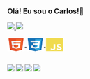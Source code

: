 ### Olá! Eu sou o Carlos!👋

<div>
<a href="https://github.com/carlos-moraes2">
<img height="180em" src="https://github-readme-stats.vercel.app/api?username=carlos-moraes2&show_icons=true&theme=dracula&include_all_commits=true&count_private=true"/>
<img height="180em" src="https://github-readme-stats.vercel.app/api/top-langs/?username=carlos-moraes2&layout=compact&langs_count=7&theme=dracula"/>
</div>

<div style="display: inline_block"><br>
 <img align="center" alt="Carlos-HTML" height="30" width="40" src="https://raw.githubusercontent.com/devicons/devicon/master/icons/html5/html5-original.svg">
 <img align="center" alt="Carlos-CSS" height="30" width="40" src="https://raw.githubusercontent.com/devicons/devicon/master/icons/css3/css3-original.svg">
<img align="center" alt="Carlos-Js" height="30" width="40" src="https://raw.githubusercontent.com/devicons/devicon/master/icons/javascript/javascript-plain.svg">
</div>

 ##
 
<div>
  <a href="https://instagram.com/carlos_dev_oficial" target="_blank"><img src="https://img.shields.io/badge/-Instagram-%23E4405F?style=for-the-badge&logo=instagram&logoColor=white" target="_blank"></a>
 <a href="https://discord.gg/Carlos Moraes#5552" target="_blank"><img src="https://img.shields.io/badge/Discord-7289DA?style=for-the-badge&logo=discord&logoColor=white" target="_blank"></a> 
  <a href = "mailto:karlos-moraes@hotmail.com"><img src="https://img.shields.io/badge/-Gmail-%23333?style=for-the-badge&logo=gmail&logoColor=white" target="_blank"></a>
  <a href="https://www.linkedin.com/in/carlos-moreira-de-moraes" target="_blank"><img src="https://img.shields.io/badge/-LinkedIn-%230077B5?style=for-the-badge&logo=linkedin&logoColor=white" target="_blank"></a> 
 
 </div>
